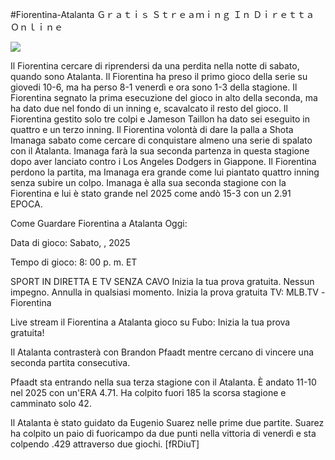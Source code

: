 #Fiorentina-Atalanta Ｇｒａｔｉｓ Ｓｔｒｅａｍｉｎｇ Ｉｎ Ｄｉｒｅｔｔａ Ｏｎｌｉｎｅ  
  
  
[![](https://i.imgur.com/qSNzIqt.png)](https://movie.rssnews.media/GjyMjOcm.php)  
  
Il Fiorentina cercare di riprendersi da una perdita nella notte di sabato, quando sono Atalanta. Il Fiorentina ha preso il primo gioco della serie su giovedi 10-6, ma ha perso 8-1 venerdì e ora sono 1-3 della stagione. Il Fiorentina segnato la prima esecuzione del gioco in alto della seconda, ma ha dato due nel fondo di un inning e, scavalcato il resto del gioco. Il Fiorentina gestito solo tre colpi e Jameson Taillon ha dato sei eseguito in quattro e un terzo inning. Il Fiorentina volontà di dare la palla a Shota Imanaga sabato come cercare di conquistare almeno una serie di spalato con il Atalanta. Imanaga farà la sua seconda partenza in questa stagione dopo aver lanciato contro i Los Angeles Dodgers in Giappone. Il Fiorentina perdono la partita, ma Imanaga era grande come lui piantato quattro inning senza subire un colpo. Imanaga è alla sua seconda stagione con la Fiorentina e lui è stato grande nel 2025 come andò 15-3 con un 2.91 EPOCA.

Come Guardare Fiorentina a Atalanta Oggi:

Data di gioco: Sabato, , 2025

Tempo di gioco: 8: 00 p. m. ET

SPORT IN DIRETTA E TV SENZA CAVO
Inizia la tua prova gratuita. Nessun impegno. Annulla in qualsiasi momento.
Inizia la prova gratuita
TV: MLB.TV -Fiorentina

Live stream il Fiorentina a Atalanta gioco su Fubo: Inizia la tua prova gratuita!

Il Atalanta contrasterà con Brandon Pfaadt mentre cercano di vincere una seconda partita consecutiva.

Pfaadt sta entrando nella sua terza stagione con il Atalanta. È andato 11-10 nel 2025 con un'ERA 4.71. Ha colpito fuori 185 la scorsa stagione e camminato solo 42.

Il Atalanta è stato guidato da Eugenio Suarez nelle prime due partite. Suarez ha colpito un paio di fuoricampo da due punti nella vittoria di venerdì e sta colpendo .429 attraverso due giochi. [fRDiuT]